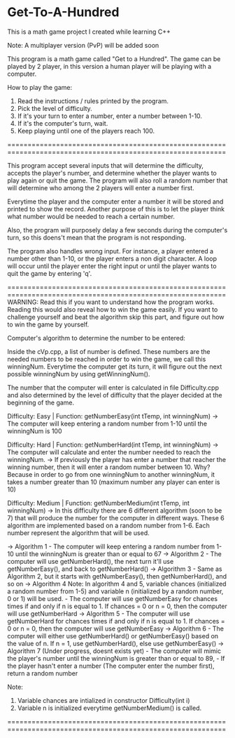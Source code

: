 # Get-To-A-Hundred
This is a math game project I created while learning C++

Note: A multiplayer version (PvP) will be added soon

This program is a math game called "Get to a Hundred". 
The game can be played by 2 player, in this version a human player will be playing with a computer.

How to play the game:
1. Read the instructions / rules printed by the program.
2. Pick the level of difficulty.
3. If it's your turn to enter a number, enter a number between 1-10.
4. If it's the computer's turn, wait.
5. Keep playing until one of the players reach 100.

============================================================================================================

This program accept several inputs that will determine the difficulty, accepts the player's number, 
and determine whether the player wants to play again or quit the game. The program will also roll a
random number that will determine who among the 2 players will enter a number first.

Everytime the player and the computer enter a number it will be stored and printed to show the record.
Another purpose of this is to let the player think what number would be needed to reach a certain number.

Also, the program will purposely delay a few seconds during the computer's turn, so this doens't mean that 
the program is not responding.

The program also handles wrong input. For instance, a player entered a number other than 1-10, or 
the player enters a non digit character. A loop will occur until the player enter the right input or
until the player wants to quit the game by entering 'q'.

============================================================================================================
WARNING: Read this if you want to understand how the program works. Reading this would also reveal how to win the game easily.
	 If you want to challenge yourself and beat the algorithm skip this part, and figure out how to win the game by yourself.

Computer's algorithm to determine the number to be entered:

Inside the cVp.cpp, a list of number is defined. These numbers are the needed numbers to be reached in order 
to win the game, we call this winningNum. Everytime the computer get its turn, it will figure out the next possible 
winningNum by using getWinningNum(). 

The number that the computer will enter is calculated in file Difficulty.cpp and also determined by the level of difficulty
that the player decided at the beginning of the game.

Difficulty: Easy | Function: getNumberEasy(int tTemp, int winningNum)
-> The computer will keep entering a random number from 1-10 until the winningNum is 100

Difficulty: Hard | Function: getNumberHard(int tTemp, int winningNum)
-> The computer will calculate and enter the number needed to reach the winningNum. 
-> If previously the player has enter a number that reacher the winning number, then it will enter a random number between 10. 
Why? Because in order to go from one winningNum to another winningNum, it takes a number greater than 10
(maximum number any player can enter is 10)

Difficulty: Medium | Function: getNumberMedium(int tTemp, int winningNum)
-> In this difficulty there are 6 different algorithm (soon to be 7) that will produce the number for the computer in different ways.
   These 6 algorithm are implemented based on a random number from 1-6. Each number represent the algorithm that will be used.

-> Algorithm 1
	- The computer will keep entering a random number from 1-10 until the winningNum is greater than or equal to 67
-> Algorithm 2
	- The computer will use getNumberHard(), the next turn it'll use getNumberEasy(), and back to getNumberHard()
-> Algorithm 3
	- Same as Algorithm 2, but it starts with getNumberEasy(), then getNumberHard(), and so on
-> Algorithm 4
	Note: In algorithm 4 and 5, variable chances (initialized a random number from 1-5) and variable n 
	(initialized by a random number, 0 or 1) will be used.
	- The computer will use getNumberEasy for chances times if and only if n is equal to 1. If chances = 0 or n = 0, then
	the computer will use getNumberHard
-> Algorithm 5
 	- The computer will use getNumberHard for chances times if and only if n is equal to 1. If chances = 0 or n = 0, then
	the computer will use getNumberEasy
-> Algorithm 6
	- The computer will either use getNumberHard() or getNumberEasy() based on the value of n. If n = 1, use getNumberHard(),
	else use getNumberEasy()
-> Algorithm 7 (Under progress, doesnt exists yet)
	- The computer will mimic the player's number until the winningNum is greater than or equal to 89, 
	- If the player hasn't enter a number (The computer enter the number first), return a random number

Note:
1. Variable chances are intialized in constructor Difficulty(int i)
2. Variable n is initialized everytime getNumberMedium() is called.

============================================================================================================
